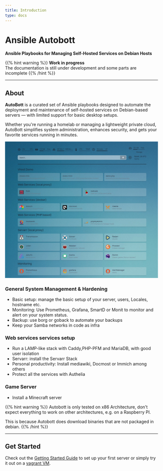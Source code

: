 ```yaml
---
title: Introduction
type: docs
---
```


# Ansible Autobott
**Ansible Playbooks for Managing Self-Hosted Services on Debian Hosts**


{{% hint warning %}}
**Work in progress**  
The documentation is still under development and some parts are incomplete
{{% /hint %}}


---

## About



**AutoBott** is a curated set of Ansible playbooks designed to automate the deployment and maintenance of
self-hosted services on Debian-based servers — with limited support for basic desktop setups.

Whether you're running a homelab or managing a lightweight private cloud, AutoBott simplifies system administration, enhances security, and gets your favorite services running in minutes.

![Homepage](homepage.jpg)

###  General System Management & Hardening
* Basic setup: manage the basic setup of your server, users, Locales, hostname etc.
* Monitoring: Use Prometheus, Grafana, SmartD or Monit to monitor and alert on your system status.
* Backup: use borg or goback to automate your backups
* Keep your Samba networks in code as infra

### Web services services setup

* Run a LAMP-like stack with Caddy,PHP-PFM and MariaDB, with good user isolation
* Servarr: install the Servarr Stack
* Personal productivity: Install mediawiki, Docmost or Immich among others
* Protect all the services with Authelia

### Game Server
* Install a Minecraft server


{{% hint warning %}}
Autobott is only tested on x86 Architecture, don't expect everything to work on other 
architectures, e.g. on a Raspberry PI.

This is because Autobott does download binaries that are not packaged in debian.
{{% /hint %}}

---

## Get Started

Check out the [Getting Started Guide](/docs/docs/getting-started/) to set up your first server or simply try
it out on a [vagrant VM](/docs/docs/getting-started/vagrant/).

